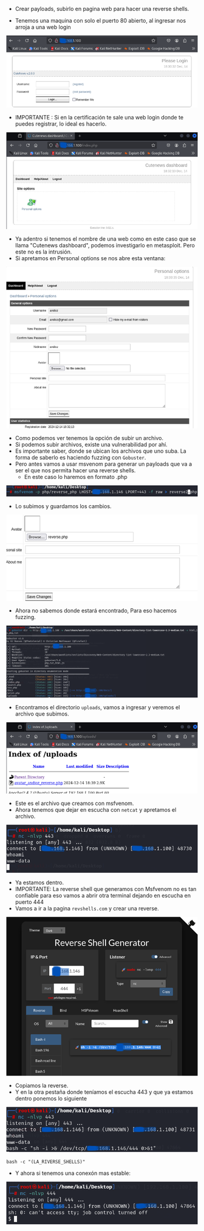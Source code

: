 - Crear payloads, subirlo en pagina web para hacer una reverse shells. 

- Tenemos una maquina con solo el puerto 80 abierto, al ingresar nos arroja a una web login

![](../Imagenes/Pasted%20image%2020241214203105.png)

- IMPORTANTE : Si en la certificación te sale una web login donde te puedes registrar, lo ideal es hacerlo.

![](../Imagenes/Pasted%20image%2020241214203239.png)

- Ya adentro si tenemos el nombre de una web como en este caso que se llama "Cutenews dashboard", podemos investigarlo en metasploit. Pero este no es la intrusión. 
- Si apretamos en Personal options se nos abre esta ventana:

![](../Imagenes/Pasted%20image%2020241214203403.png)

- Como podemos ver tenemos la opción de subir un archivo.
- Si podemos subir archivos, existe una vulnerabilidad por ahí.
- Es importante saber, donde se ubican los archivos que uno suba. La forma de saberlo es haciendo fuzzing con `Gobuster`.
- Pero antes vamos a usar msvenom para generar un payloads que va a ser el que nos permita hacer una reverse shells.
	- En este caso lo haremos en formato .php

![](../Imagenes/Pasted%20image%2020241214204930.png)

- Lo subimos y guardamos los cambios.

![](../Imagenes/Pasted%20image%2020241214203928.png)

- Ahora no sabemos donde estará encontrado, Para eso hacemos fuzzing.

![](../Imagenes/Pasted%20image%2020241214204359.png)

- Encontramos el directorio `uploads`, vamos a ingresar y veremos el archivo que subimos. 

![](../Imagenes/Pasted%20image%2020241214204448.png)

- Este es el archivo que creamos con msfvenom.
- Ahora tenemos que dejar en escucha con `netcat` y apretamos el archivo.

![](../Imagenes/Pasted%20image%2020241214205034.png)

- Ya estamos dentro.
- IMPORTANTE: La reverse shell que generamos con Msfvenom no es tan confiable para eso vamos a abrir otra terminal dejando en escucha en puerto 444
- Vamos a ir a la pagina `revshells.com` y crear una reverse.

![](../Imagenes/Pasted%20image%2020241214205417.png)

- Copiamos la reverse.
- Y en la otra pestaña donde teníamos el escucha 443 y que ya estamos dentro ponemos lo siguiente

![](../Imagenes/Pasted%20image%2020241214205555.png)

```
bash -c "(LA_RIVERSE_SHELLS)"
```
- Y ahora si tenemos una conexón mas estable:

![](../Imagenes/Pasted%20image%2020241214205643.png)

